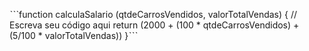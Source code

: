 ˋˋˋfunction calculaSalario (qtdeCarrosVendidos, valorTotalVendas) {
 // Escreva seu código aqui
return (2000 + (100 * qtdeCarrosVendidos) + (5/100 * valorTotalVendas))
}ˋˋˋ